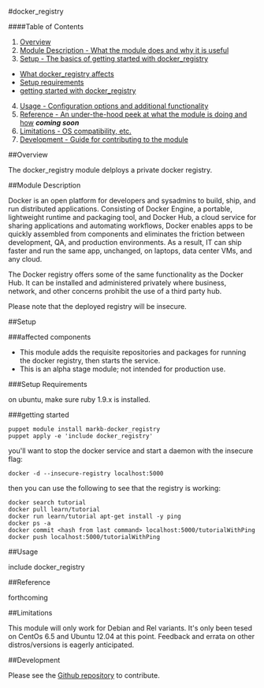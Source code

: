#docker_registry

####Table of Contents

1. [Overview](#overview)
2. [Module Description - What the module does and why it is useful](#module-description)
3. [Setup - The basics of getting started with docker_registry](#setup)
 * [What docker_registry affects](#affected-components)
 * [Setup requirements](#setup-requirements)
 * [getting started with docker_registry](#getting-started)
4. [Usage - Configuration options and additional functionality](#usage)
5. [Reference - An under-the-hood peek at what the module is doing and how](#reference) ***coming soon***
5. [Limitations - OS compatibility, etc.](#limitations)
6. [Development - Guide for contributing to the module](#development)

##Overview

The docker_registry module delploys a private docker registry.

##Module Description

Docker is an open platform for developers and sysadmins to build, ship, and run distributed applications. Consisting of Docker Engine, a portable, lightweight runtime and packaging tool, and Docker Hub, a cloud service for sharing applications and automating workflows, Docker enables apps to be quickly assembled from components and eliminates the friction between development, QA, and production environments. As a result, IT can ship faster and run the same app, unchanged, on laptops, data center VMs, and any cloud.

The Docker registry offers some of the same functionality as the Docker Hub.  It can be installed and administered privately where business, network, and other concerns prohibit the use of a third party hub.

Please note that the deployed registry will be insecure.

##Setup

###affected components

* This module adds the requisite repositories and packages for running the docker registry, then starts the service.
* This is an alpha stage module; not intended for production use.

###Setup Requirements

on ubuntu, make sure ruby 1.9.x is installed.

###getting started

```
puppet module install markb-docker_registry
puppet apply -e 'include docker_registry'
```


you'll want to stop the docker service and start a daemon with the insecure flag:
```
docker -d --insecure-registry localhost:5000
```

then you can use the following to see that the registry is working:
```
docker search tutorial
docker pull learn/tutorial
docker run learn/tutorial apt-get install -y ping
docker ps -a
docker commit <hash from last command> localhost:5000/tutorialWithPing
docker push localhost:5000/tutorialWithPing
```

##Usage

include docker_registry

##Reference

forthcoming

##Limitations

This module will only work for Debian and Rel variants.  It's only been tesed on CentOs 6.5 and Ubuntu 12.04 at this point.  Feedback and errata on other distros/versions is eagerly anticipated.

##Development

Please see the [Github repository](https://github.com/mwbutcher/docker_registry-puppet-module) to contribute.
